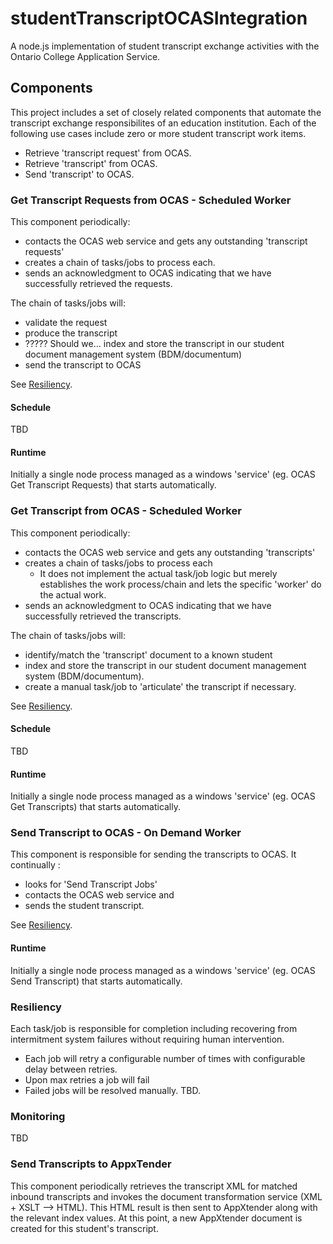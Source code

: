 # studentTranscriptOCASIntegration
A node.js implementation of student transcript exchange activities with the Ontario College Application Service.

## Components
This project includes a set of closely related components that automate the transcript exchange responsibilites of an education institution.  Each of the following use cases include zero or more student transcript work items.
 - Retrieve 'transcript request' from OCAS. 
 - Retrieve 'transcript' from OCAS.
 - Send 'transcript' to OCAS.
  
### Get Transcript Requests from OCAS - Scheduled Worker
This component periodically:
- contacts the OCAS web service and gets any outstanding 'transcript requests'
- creates a chain of tasks/jobs to process each.
- sends an acknowledgment to OCAS indicating that we have successfully retrieved the requests.

The chain of tasks/jobs will:
  - validate the request
  - produce the transcript
  - ????? Should we... index and store the transcript in our student document management system (BDM/documentum)
  - send the transcript to OCAS  

See [Resiliency](#Resiliency).

#### Schedule
TBD

#### Runtime
Initially a single node process managed as a windows 'service' (eg. OCAS Get Transcript Requests) that starts automatically.

### Get Transcript from OCAS - Scheduled Worker
This component periodically:
- contacts the OCAS web service and gets any outstanding 'transcripts'
- creates a chain of tasks/jobs to process each
  - It does not implement the actual task/job logic but merely establishes the work process/chain and lets the specific 'worker' do the actual work.
- sends an acknowledgment to OCAS indicating that we have successfully retrieved the transcripts.
 
The chain of tasks/jobs will:
  - identify/match the 'transcript' document to a known student
  - index and store the transcript in our student document management system (BDM/documentum).
  - create a manual task/job to 'articulate' the transcript if necessary.

See [Resiliency](#Resiliency).

#### Schedule
TBD

#### Runtime
Initially a single node process managed as a windows 'service' (eg. OCAS Get Transcripts) that starts automatically.

### Send Transcript to OCAS - On Demand Worker
This component is responsible for sending the transcripts to OCAS.  It continually :
- looks for 'Send Transcript Jobs'
- contacts the OCAS web service and 
- sends the student transcript.

See [Resiliency](#Resiliency).

#### Runtime
Initially a single node process managed as a windows 'service' (eg. OCAS Send Transcript) that starts automatically.

### Resiliency
Each task/job is responsible for completion including recovering from intermitment system failures without requiring human intervention. 
- Each job will retry a configurable number of times with configurable delay between retries.
- Upon max retries a job will fail
- Failed jobs will be resolved manually. TBD.

### Monitoring
TBD

### Send Transcripts to AppxTender
This component periodically retrieves the transcript XML for matched inbound transcripts and invokes the document transformation service (XML + XSLT --> HTML). This HTML result is then sent to AppXtender along with the relevant index values. At this point, a new AppXtender document is created for this student's transcript.
